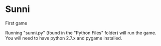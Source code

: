 # Sunni
First game

Running "sunni.py" (found in the "Python Files" folder) will run the game. You will need to have python 2.7.x and pygame installed.
